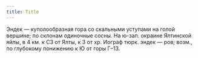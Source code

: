 ```yaml
---
title: Title
---
```


Эндек — куполообразная гора со скальными уступами на голой вершине; по склонам
одиночные сосны. На ю-зап. окраине Ялтинской яйлы, в 4 км. к СЗ от Ялты, к З от
хр. Иограф тюрк. эндек — ров; возм., по глубокому понижению к Ю от горы Г–13.

